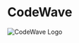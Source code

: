 # CodeWave

![CodeWave Logo](https://res.cloudinary.com/pomegranitedesign/image/upload/v1740130968/portfolio/logo.png)
